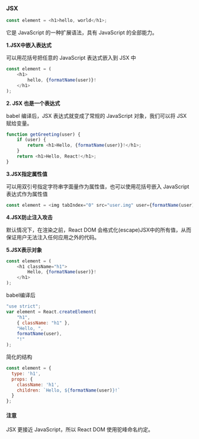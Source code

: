 ### JSX

```js
const element = <h1>hello, world</h1>;
```
它是 JavaScript 的一种扩展语法，具有 JavaScript 的全部能力。

**1.JSX中嵌入表达式**

可以用花括号把任意的 JavaScript 表达式嵌入到 JSX 中

```js
const element = (
	<h1>
		hello, {formatName(user)}!
	</h1>
);
```

**2. JSX 也是一个表达式**

babel 编译后，JSX 表达式就变成了常规的 JavaScript 对象，我们可以将 JSX 赋给变量。

```js
function getGreeting(user) {
	if (user) {
		return <h1>Hello, {formatName(user)}!</h1>;
	}
	return <h1>Hello, React!</h1>;
}
```

**3.JSX指定属性值**

可以用双引号指定字符串字面量作为属性值，也可以使用花括号嵌入 JavaScript 表达式作为属性值

```js
const element = <img tabIndex="0" src="user.img" user={formatName(user)} />;
```

**4.JSX防止注入攻击**

默认情况下，在渲染之前，React DOM 会格式化(escape)JSX中的所有值，从而保证用户无法注入任何应用之外的代码。

**5.JSX表示对象**

```js
const element = (
	<h1 className="h1">
		Hello, {formatName(user)}!
	</h1>
);
```

babel编译后

```js
"use strict";
var element = React.createElement(
	"h1",
	{ className: "h1" },
	"Hello, ",
	formatName(user),
	"!"
);
```

简化的结构

```js
const element = {
  type: 'h1',
  props: {
    className: 'h1',
    children: `Hello, ${formatName(user)}!`
  }
};
```

#### 注意

JSX 更接近 JavaScript，所以 React DOM 使用驼峰命名约定。
